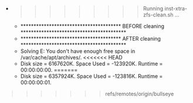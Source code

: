 * >>>>>>>>> Running inst-xtra-zfs-clean.sh ...
  * ***************************************  BEFORE cleaning  *****************************************
  * ***************************************  AFTER cleaning  *****************************************
  * Solving E: You don't have enough free space in /var/cache/apt/archives/.
<<<<<<< HEAD
  * Disk size = 6167620K. Space Used = -123920K. Runtime = 00:00:00:00.
=======
  * Disk size = 6357924K. Space Used = -123816K. Runtime = 00:00:00:01.
>>>>>>> refs/remotes/origin/bullseye
